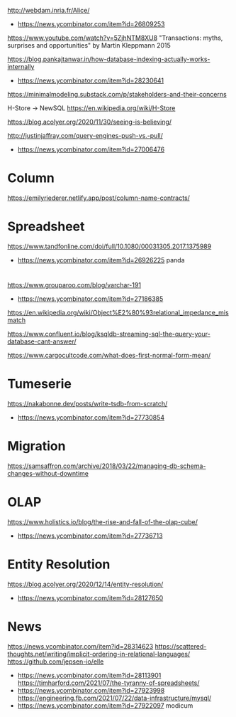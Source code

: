 http://webdam.inria.fr/Alice/
* https://news.ycombinator.com/item?id=26809253

https://www.youtube.com/watch?v=5ZjhNTM8XU8 "Transactions: myths, surprises and opportunities" by Martin Kleppmann 2015

https://blog.pankajtanwar.in/how-database-indexing-actually-works-internally
* https://news.ycombinator.com/item?id=28230641

https://minimalmodeling.substack.com/p/stakeholders-and-their-concerns

H-Store -> NewSQL
https://en.wikipedia.org/wiki/H-Store


https://blog.acolyer.org/2020/11/30/seeing-is-believing/

http://justinjaffray.com/query-engines-push-vs.-pull/
* https://news.ycombinator.com/item?id=27006476

# Column
https://emilyriederer.netlify.app/post/column-name-contracts/

# Spreadsheet
https://www.tandfonline.com/doi/full/10.1080/00031305.2017.1375989
* https://news.ycombinator.com/item?id=26926225 panda


#
https://www.grouparoo.com/blog/varchar-191
* https://news.ycombinator.com/item?id=27186385

https://en.wikipedia.org/wiki/Object%E2%80%93relational_impedance_mismatch

https://www.confluent.io/blog/ksqldb-streaming-sql-the-query-your-database-cant-answer/

https://www.cargocultcode.com/what-does-first-normal-form-mean/

# Tumeserie
https://nakabonne.dev/posts/write-tsdb-from-scratch/
* https://news.ycombinator.com/item?id=27730854

# Migration
https://samsaffron.com/archive/2018/03/22/managing-db-schema-changes-without-downtime

# OLAP
https://www.holistics.io/blog/the-rise-and-fall-of-the-olap-cube/
* https://news.ycombinator.com/item?id=27736713

# Entity Resolution
https://blog.acolyer.org/2020/12/14/entity-resolution/
* https://news.ycombinator.com/item?id=28127650

# News
https://news.ycombinator.com/item?id=28314623
https://scattered-thoughts.net/writing/implicit-ordering-in-relational-languages/
https://github.com/jepsen-io/elle
* https://news.ycombinator.com/item?id=28113901
https://timharford.com/2021/07/the-tyranny-of-spreadsheets/
* https://news.ycombinator.com/item?id=27923998
https://engineering.fb.com/2021/07/22/data-infrastructure/mysql/
* https://news.ycombinator.com/item?id=27922097 modicum